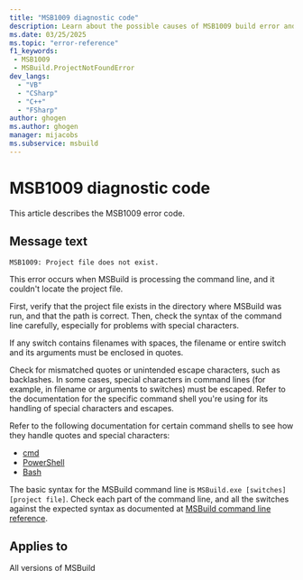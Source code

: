 ```yaml
---
title: "MSB1009 diagnostic code"
description: Learn about the possible causes of MSB1009 build error and get troubleshooting tips to resolve it.
ms.date: 03/25/2025
ms.topic: "error-reference"
f1_keywords:
 - MSB1009
 - MSBuild.ProjectNotFoundError
dev_langs:
  - "VB"
  - "CSharp"
  - "C++"
  - "FSharp"
author: ghogen
ms.author: ghogen
manager: mijacobs
ms.subservice: msbuild
---
```


# MSB1009 diagnostic code

<!-- :::ErrorDefinitionDescription::: -->
<!-- :::editable-content name="introDescription"::: -->
This article describes the MSB1009 error code.
<!-- :::editable-content-end::: -->

## Message text

```output
MSB1009: Project file does not exist.
```

<!-- :::editable-content name="postOutputDescription"::: -->
<!--
{StrBegin="MSBUILD : error MSB1009: "}UE: This message does not need in-line parameters because the exception takes care of displaying the invalid arg.
      LOCALIZATION: The prefix "MSBUILD : error MSBxxxx:" should not be localized.
-->
This error occurs when MSBuild is processing the command line, and it couldn't locate the project file.

First, verify that the project file exists in the directory where MSBuild was run, and that the path is correct. Then, check the syntax of the command line carefully, especially for problems with special characters.

If any switch contains filenames with spaces, the filename or entire switch and its arguments must be enclosed in quotes.

Check for mismatched quotes or unintended escape characters, such as backlashes. In some cases, special characters in command lines (for example, in filename or arguments to switches) must be escaped. Refer to the documentation for the specific command shell you're using for its handling of special characters and escapes.

Refer to the following documentation for certain command shells to see how they handle quotes and special characters:

- [cmd](/windows-server/administration/windows-commands/cmd)
- [PowerShell](/powershell/module/microsoft.powershell.core/about/about_quoting_rules)
- [Bash](https://www.gnu.org/software/bash/manual/html_node/Quoting.html)

The basic syntax for the MSBuild command line is `MSBuild.exe [switches] [project file]`. Check each part of the command line, and all the switches against the expected syntax as documented at [MSBuild command line reference](../msbuild-command-line-reference.md).
<!-- :::editable-content-end::: -->
<!-- :::ErrorDefinitionDescription-end::: -->

## Applies to

All versions of MSBuild
